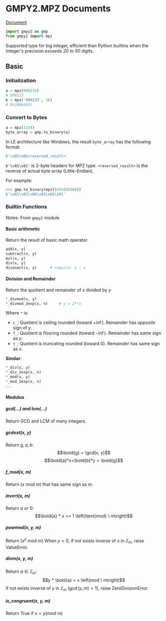 # GMPY2.MPZ Documents

[Document](https://gmpy2.readthedocs.io/en/latest/mpz.html)

```Python
import gmpy2 as gmp
from gmpy2 import mpz
```

Supported type for big integer, efficient than Python builtins when the integer's precision _exceeds 20 to 50 digits_.

## Basic

### Initialization

```Python
a = mpz(999233)
# 999233
b = mpz('999233', 16)
# 0x10064435
```

### Convert to Bytes

```Python
a = mpz(1234)
byte_array = gmp.to_binary(a)
```

In LE architecture like Windows, the result `byte_array` has the following format:

```Python
b'\x01\x01<reversed_result>'
```

`b'\x01\x01'` is 2-byte headers for MPZ type.
`<reversed_result>` is the reverse of actual byte array (Little-Endian).

For example:

```Python
>>> gmp.to_binary(mpz(0x01020304))
b'\x01\x01\x04\x03\x02\x01'
```

### Builtin Functions

Notes: From `gmpy2` module

#### Basic arithmetic

Return the result of basic math operator.

```Python
add(x, y)
subtract(x, y)
mul(x, y)
div(x, y)
divexact(x, y)      # require: y | x
```

#### Division and Remainder

Return the quotient and remainder of $x$ divided by $y$

```Python
*_divmod(x, y)
*_divmod_2exp(x, n)     # y = 2**n
```

Where `*` is:

- `c_`: Quotient is ceiling rounded (toward $+\inf$). Remainder has _opposite_ sign of $y$.
- `f_`: Quotient is flooring rounded (toward $-\inf$). Remainder has _same_ sign as $y$.
- `t_`: Quotient is truncating rounded (toward 0). Remainder has same sign as $x$.

**Similar**:

```Python
*_div(x, y)
*_div_2exp(x, n)
*_mod(x, y)
*_mod_2exp(x, n)
...
```

#### Modulus

##### gcd(...) and lcm(...)

Return GCD and LCM of many integers.

##### gcdext(x, y)

Return $g, a, b$:
$$\bold{g} = \gcd(x, y)$$$$\bold{a}*x+\bold{b}*y = \bold{g}$$

##### f_mod(x, m)

Return ($x \ \text{mod} \ m$) that has same sign as $m$.

##### invert(x, m)

Return $a$ or 0:
$$\bold{a} * x == 1 \left(\text{mod} \ m\right)$$

##### powmod(x, y, m)

Return ($x^y \ \text{mod} \ m$)
When $y\lt0$, if not exists inverse of $x$ in $\mathbb{Z}_m$, raise ValueError.

##### divm(x, y, m)

Return $a \in \mathbb{Z}_m$:
$$y * \bold{a} = x \left(mod \ m\right)$$If not exists inverse of $y$ in $\mathbb{Z}_m$ ($\gcd(y, m)\gt1$), raise ZeroDivisionError.

##### is_congruent(x, y, m)

Return True if $x = y \left(mod \ m\right)$
